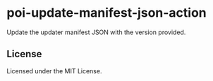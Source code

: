 # poi-update-manifest-json-action
Update the updater manifest JSON with the version provided.

## License
Licensed under the MIT License.
